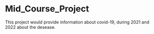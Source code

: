 # Mid_Course_Project
This project would provide information about covid-19, during 2021 and 2022 about the desease.
